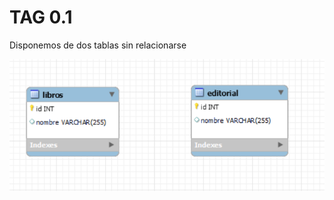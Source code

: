 # TAG 0.1

Disponemos de dos tablas sin relacionarse

![diagrama de la base datos](/screenshots/diagrama01.PNG)

